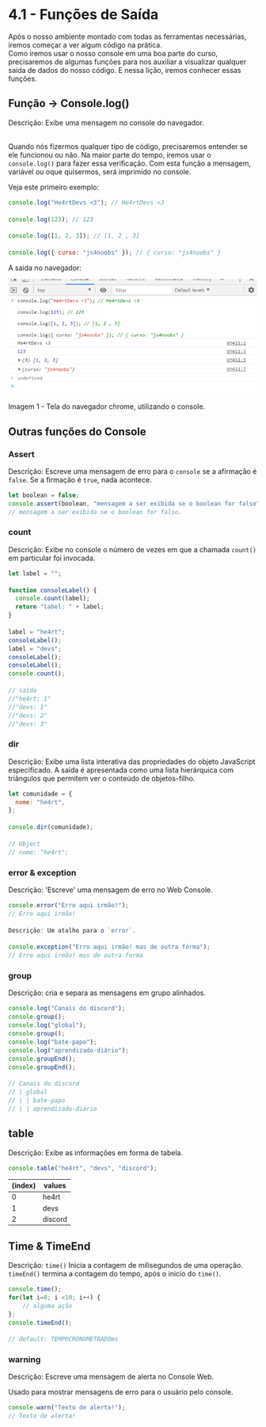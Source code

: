 # 4.1 - Funções de Saída

Após o nosso ambiente montado com todas as ferramentas necessárias, iremos começar a ver algum código na prática. <br>
Como iremos usar o nosso console em uma boa parte do curso, precisaremos de algumas funções para nos auxiliar a visualizar qualquer saída de dados do nosso código. E nessa lição, iremos conhecer essas funções.<br>

## Função -> Console.log()

Descrição: Exibe uma mensagem no console do navegador.<br><br>

Quando nós fizermos qualquer tipo de código, precisaremos entender se ele funcionou ou não. Na maior parte do tempo, iremos usar o `console.log()` para fazer essa verificação. Com esta função a mensagem, variável ou oque quisermos, será imprimido no console.<br>

Veja este primeiro exemplo:<br>

```javascript
console.log("He4rtDevs <3"); // He4rtDevs <3

console.log(123); // 123

console.log([1, 2, 3]); // [1, 2 , 3]

console.log({ curso: "js4noobs" }); // { curso: "js4noobs" }
```

A saida no navegador:

<p align="center">
    <img src="../assets/3-1-saida-exemplo.png" alt="Tela do navegador chrome, utilizando o console" />
</p>
<span align="center">
    Imagem 1 - Tela do navegador chrome, utilizando o console.
</span>

## Outras funções do Console

### Assert

Descrição: Escreve uma mensagem de erro para o `console` se a afirmação é `false`. Se a firmação é `true`, nada acontece.

```javascript
let boolean = false;
console.assert(boolean, "mensagem a ser exibida se o boolean for falso");
// mensagem a ser exibida se o boolean for falso.
```

### count

Descrição: Exibe no console o número de vezes em que a chamada `count()` em particular foi invocada.

```javascript
let label = "";

function consoleLabel() {
  console.count(label);
  return "label: " + label;
}

label = "he4rt";
consoleLabel();
label = "devs";
consoleLabel();
consoleLabel();
console.count();

// saida
//"he4rt: 1"
//"devs: 1"
//"devs: 2"
//"devs: 3"
```

### dir

Descrição: Exibe uma lista interativa das propriedades do objeto JavaScript especificado. A saída é apresentada como uma lista hierárquica com triângulos que permitem ver o conteúdo de objetos-filho.

```javascript
let comunidade = {
  nome: "he4rt",
};

console.dir(comunidade);

// Object
// nome: "he4rt";
```

### error & exception

Descrição: 'Escreve' uma mensagem de erro no Web Console.

```javascript
console.error("Erro aqui irmão!");
// Erro aqui irmão!

Descrição: Um atalho para o `error`.

console.exception("Erro aqui irmão! mas de outra forma");
// Erro aqui irmão! mas de outra forma
```

### group

Descrição: cria e separa as mensagens em grupo alinhados.

```javascript
console.log("Canais do discord");
console.group();
console.log("global");
console.group();
console.log("bate-papo");
console.log("aprendizado-diário");
console.groupEnd();
console.groupEnd();

// Canais do discord
// | global
// | | bate-papo
// | | aprendizado-diário
```

## table

Descrição: Exibe as informações em forma de tabela.

```javascript
console.table("he4rt", "devs", "discord");
```

| (index) | values  |
| ------- | ------- |
| 0       | he4rt   |
| 1       | devs    |
| 2       | discord |

## Time & TimeEnd

Descrição: `time()` Inicia a contagem de milisegundos de uma operação. `timeEnd()` termina a contagem do tempo, após o inicio do `time()`.

```javascript
console.time();
for(let i=0; i <10; i++) {
    // alguma ação
};
console.timeEnd();

// default: TEMPOCRONOMETRADOms
```

### warning

Descrição: Escreve uma mensagem de alerta no Console Web.

Usado para mostrar mensagens de erro para o usuário pelo console.

```javascript
console.warn("Texto de alerta!");
// Texto de alerta!
```
